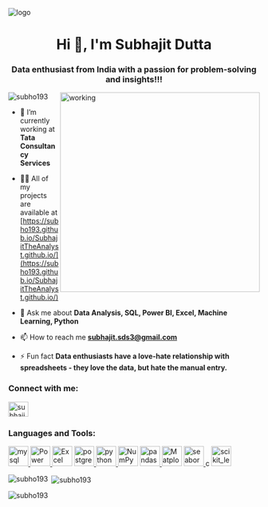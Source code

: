 ![logo](https://plopdo.com/wp-content/uploads/2022/05/cover-photo-of-data-analyst.jpg)
<h1 align="center">Hi 👋, I'm Subhajit Dutta</h1>
<h3 align="center">Data enthusiast from India with a passion for problem-solving and insights!!!</h3>

<img align="right" alt="working" width="400" src="https://media3.giphy.com/media/qgQUggAC3Pfv687qPC/giphy.gif">

<p align="left"> <img src="https://komarev.com/ghpvc/?username=subho193&label=Profile%20views&color=0e75b6&style=flat" alt="subho193" /> </p>

- 🔭 I’m currently working at **Tata Consultancy Services**

- 👨‍💻 All of my projects are available at [https://subho193.github.io/SubhajitTheAnalyst.github.io/](https://subho193.github.io/SubhajitTheAnalyst.github.io/)

- 💬 Ask me about **Data Analysis, SQL, Power BI, Excel, Machine Learning, Python**

- 📫 How to reach me **subhajit.sds3@gmail.com**

- ⚡ Fun fact **Data enthusiasts have a love-hate relationship with spreadsheets - they love the data, but hate the manual entry.**

<h3 align="left">Connect with me:</h3>
<p align="left">
<a href="https://linkedin.com/in/subhajit-data-analyst" target="blank"><img align="center" src="https://raw.githubusercontent.com/rahuldkjain/github-profile-readme-generator/master/src/images/icons/Social/linked-in-alt.svg" alt="subhajit-data-analyst" height="30" width="40" /></a>
</p>

<h3 align="left">Languages and Tools:</h3>
<p align="left"> 

<a href="https://www.mysql.com/" target="_blank" rel="noreferrer"> <img src="https://1000logos.net/wp-content/uploads/2020/08/MySQL-Logo.png" alt="mysql" width="40" height="40"/> </a>
<a href="https://powerbi.microsoft.com/" target="_blank" rel="noreferrer"><img src="https://images.saasworthy.com/microsoftpowerbidesktop_11508_logo_1667376730_vyfzp.png" alt="Power BI" width="40" height="40"> </a>
<a href="https://www.microsoft.com/en-us/microsoft-365/excel" target="_blank" rel="noreferrer"><img src="https://play-lh.googleusercontent.com/37EzETO6gZyKmCg2kBIFX1e9gkubxZrVa5fHJ6yOaa7VvEShHjKv2RdtwnZt9Sk258s" alt="Excel" width="40" height="40"></a>
<a href="https://www.postgresql.org" target="_blank" rel="noreferrer"> <img src="https://w7.pngwing.com/pngs/173/36/png-transparent-postgresql-logo-computer-software-database-open-source-s-text-head-snout-thumbnail.png" alt="postgresql" width="40" height="40"/> </a>
<a href="https://www.python.org" target="_blank" rel="noreferrer"> <img src="https://qph.cf2.quoracdn.net/main-qimg-28cadbd02699c25a88e5c78d73c7babc" alt="python" width="40" height="40"/> </a>
<a href="https://numpy.org/" target="_blank" rel="noreferrer"><img src="https://user-images.githubusercontent.com/67586773/105040771-43887300-5a88-11eb-9f01-bee100b9ef22.png" alt="NumPy" width="40" height="40"></a> 
<a href="https://pandas.pydata.org/" target="_blank" rel="noreferrer"> <img src="https://numfocus.org/wp-content/uploads/2016/07/pandas-logo-300.png" alt="pandas" width="40" height="40"/> </a>
<a href="https://matplotlib.org/" target="_blank" rel="noreferrer"><img src="https://storage.googleapis.com/kotakode-prod-public/images/47dbb639-ab0b-4364-9d5f-e92b91ef88a1-matplotlib.jpg" alt="Matplotlib" width="40" height="40"></a>
<a href="https://seaborn.pydata.org/" target="_blank" rel="noreferrer"> <img src="https://user-images.githubusercontent.com/315810/92254613-279c8000-ee9f-11ea-9b73-5622a7d95f3f.png" alt="seaborn" width="40" height="40"/> </a>c
<a href="https://scikit-learn.org/" target="_blank" rel="noreferrer"> <img src="https://vectorseek.com/wp-content/uploads/2023/02/Scikit-learn-Logo-Vector.jpg" alt="scikit_learn" width="40" height="40"/> </a>
 </p>

<p><img align="left" src="https://github-readme-stats.vercel.app/api/top-langs?username=subho193&show_icons=true&locale=en&layout=compact" alt="subho193" /></p>

<p>&nbsp;<img align="center" src="https://github-readme-stats.vercel.app/api?username=subho193&show_icons=true&locale=en" alt="subho193" /></p>

<p><img align="center" src="https://github-readme-streak-stats.herokuapp.com/?user=subho193&" alt="subho193" /></p>
